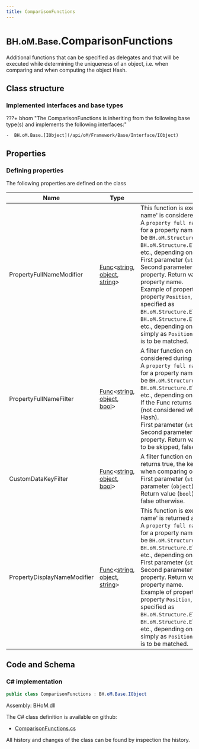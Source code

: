 ```yaml
---
title: ComparisonFunctions
---
```


# <small>BH.oM.Base.</small>**ComparisonFunctions**

Additional functions that can be specified as delegates and that will be executed while determining the uniqueness of an object, i.e. when comparing and when computing the object Hash.

## Class structure

### Implemented interfaces and base types

???+ bhom "The ComparisonFunctions is inheriting from the following base type(s) and implements the following interfaces:"

    -  BH.oM.Base.[IObject](/api/oM/Framework/Base/Interface/IObject)


## Properties



### Defining properties

The following properties are defined on the class

| Name             | Type             | Description      | Quantity         |
|------------------|------------------|------------------|------------------|
| PropertyFullNameModifier | [Func](https://learn.microsoft.com/en-us/dotnet/api/System.Func-3?view=netstandard-2.0)&lt;[string](https://learn.microsoft.com/en-us/dotnet/api/System.String?view=netstandard-2.0), [object](https://learn.microsoft.com/en-us/dotnet/api/System.Object?view=netstandard-2.0), [string](https://learn.microsoft.com/en-us/dotnet/api/System.String?view=netstandard-2.0)&gt; | This function is executed every time a 'property full name' is considered, and it modifies it.<br>A `property full name` is the full property path, e.g. for a property named `Position`, the full name could be `BH.oM.Structure.Elements.Node.Position` or `BH.oM.Structure.Elements.Bar.StartNode.Position`, etc., depending on the object being considered.<br>First parameter (`string`): property full name. Second parameter (`object`): the object holding this property. Return value (`string`): the modified property name.<br>Example of property path: if interested in the property `Position`, the property path can be specified as `BH.oM.Structure.Elements.Node.Position` or `BH.oM.Structure.Elements.Bar.StartNode.Position`, etc., depending on the object being considered, or simply as `Position` if any property named as such is to be matched. | - |
| PropertyFullNameFilter | [Func](https://learn.microsoft.com/en-us/dotnet/api/System.Func-3?view=netstandard-2.0)&lt;[string](https://learn.microsoft.com/en-us/dotnet/api/System.String?view=netstandard-2.0), [object](https://learn.microsoft.com/en-us/dotnet/api/System.Object?view=netstandard-2.0), [bool](https://learn.microsoft.com/en-us/dotnet/api/System.Boolean?view=netstandard-2.0)&gt; | A filter function on each 'property full name' being considered during comparison.<br>A `property full name` is the full property path, e.g. for a property named `Position`, the full name could be `BH.oM.Structure.Elements.Node.Position` or `BH.oM.Structure.Elements.Bar.StartNode.Position`, etc., depending on the object being considered.<br>If the Func returns true, the property is skipped (not considered when comparing or computing the Hash).<br>First parameter (`string`): property full name. Second parameter (`object`): the object holding this property. Return value (`bool`): true if the property is to be skipped, false otherwise. | - |
| CustomDataKeyFilter | [Func](https://learn.microsoft.com/en-us/dotnet/api/System.Func-3?view=netstandard-2.0)&lt;[string](https://learn.microsoft.com/en-us/dotnet/api/System.String?view=netstandard-2.0), [object](https://learn.microsoft.com/en-us/dotnet/api/System.Object?view=netstandard-2.0), [bool](https://learn.microsoft.com/en-us/dotnet/api/System.Boolean?view=netstandard-2.0)&gt; | A filter function on CustomData keys. If the Func returns true, the key is skipped (not considered when comparing or computing the Hash).<br>First parameter (`string`): Custom Data key. Second parameter (`object`): the CustomData dictionary. Return value (`bool`): true if the key is to be skipped, false otherwise. | - |
| PropertyDisplayNameModifier | [Func](https://learn.microsoft.com/en-us/dotnet/api/System.Func-3?view=netstandard-2.0)&lt;[string](https://learn.microsoft.com/en-us/dotnet/api/System.String?view=netstandard-2.0), [object](https://learn.microsoft.com/en-us/dotnet/api/System.Object?view=netstandard-2.0), [string](https://learn.microsoft.com/en-us/dotnet/api/System.String?view=netstandard-2.0)&gt; | This function is executed before a 'property full name' is returned as a difference, and it modifies it.<br>A `property full name` is the full property path, e.g. for a property named `Position`, the full name could be `BH.oM.Structure.Elements.Node.Position` or `BH.oM.Structure.Elements.Bar.StartNode.Position`, etc., depending on the object being considered.<br>First parameter (`string`): property full name. Second parameter (`object`): the object holding this property. Return value (`string`): the modified property name.<br>Example of property path: if interested in the property `Position`, the property path can be specified as `BH.oM.Structure.Elements.Node.Position` or `BH.oM.Structure.Elements.Bar.StartNode.Position`, etc., depending on the object being considered, or simply as `Position` if any property named as such is to be matched. | - |


## Code and Schema

### C# implementation

``` C# title="C#"
public class ComparisonFunctions : BH.oM.Base.IObject
```

Assembly: BHoM.dll

The C# class definition is available on github:

- [ComparisonFunctions.cs](https://github.com/BHoM/BHoM/blob/develop/BHoM/ComparisonFunctions.cs)

All history and changes of the class can be found by inspection the history.
